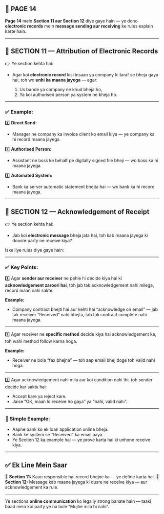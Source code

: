 ## 📄 **PAGE 14**

**Page 14** mein **Section 11 aur Section 12** diye gaye hain — ye dono **electronic records** mein **message sending aur receiving** ke rules explain karte hain.

---

## 🔹 **SECTION 11 — Attribution of Electronic Records**

👉 Ye section kehta hai:

* Agar koi **electronic record** kisi insaan ya company ki taraf se bheja gaya hai, toh wo **unhi ka maana jayega** — agar:

  1. Us bande ya company ne khud bheja ho,
  2. Ya koi authorised person ya system ne bheja ho.

---

### ✅ **Example:**

1️⃣ **Direct Send:**

* Manager ne company ka invoice client ko email kiya — ye company ka hi record maana jayega.

2️⃣ **Authorised Person:**

* Assistant ne boss ke behalf pe digitally signed file bheji — wo boss ka hi maana jayega.

3️⃣ **Automated System:**

* Bank ka server automatic statement bhejta hai — wo bank ka hi record maana jayega.

---

## 🔹 **SECTION 12 — Acknowledgement of Receipt**

👉 Ye section kehta hai:

* Jab koi **electronic message** bheja jata hai, toh kab maana jayega ki doosre party ne receive kiya?

Iske liye rules diye gaye hain:

---

### ✅ **Key Points:**

1️⃣ Agar **sender aur receiver** ne pehle hi decide kiya hai ki **acknowledgement zaroori hai**, toh jab tak acknowledgement nahi milega, record maan nahi sakte.

**Example:**

* Company contract bhejti hai aur kehti hai “acknowledge on email” — jab tak receiver “Received” nahi bhejta, tab tak contract complete nahi maana jayega.

---

2️⃣ Agar receiver ne **specific method** decide kiya hai acknowledgement ka, toh wahi method follow karna hoga.

**Example:**

* Receiver ne bola “fax bhejna” — toh aap email bhej doge toh valid nahi hoga.

---

3️⃣ Agar acknowledgement nahi mila aur koi condition nahi thi, toh sender decide kar sakta hai:

* Accept kare ya reject kare.
* Jaise “OK, maan lo receive ho gaya” ya “nahi, valid nahi”.

---

### 🧩 **Simple Example:**

* Aapne bank ko ek loan application online bheja.
* Bank ke system se “Received” ka email aaya.
* Ye Section 12 ka example hai — ye prove karta hai ki unhone receive kiya.

---

## ✅ **Ek Line Mein Saar**

📌 **Section 11:** Kaun responsible hai record bhejne ka — ye define karta hai.
📌 **Section 12:** Message kab maana jayega ki dusre ne receive kiya — aur acknowledgement ka rule.

---

Ye sections **online communication** ko legally strong banate hain — taaki baad mein koi party ye na bole “Mujhe mila hi nahi”.
